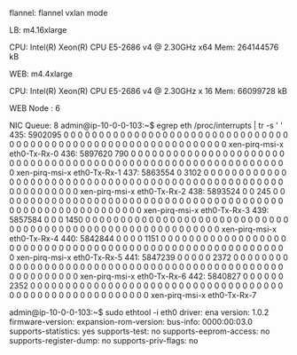 flannel: flannel vxlan mode 

LB: m4.16xlarge

CPU:
Intel(R) Xeon(R) CPU E5-2686 v4 @ 2.30GHz x64
Mem:
264144576 kB

WEB: m4.4xlarge

CPU:
Intel(R) Xeon(R) CPU E5-2686 v4 @ 2.30GHz x 16
Mem:
66099728 kB

WEB Node : 6

NIC Queue: 8
admin@ip-10-0-0-103:~$ egrep eth /proc/interrupts  | tr -s ' '
 435: 5902095 0 0 0 0 0 0 0 0 0 0 0 0 0 0 0 0 0 0 0 0 0 0 0 0 0 0 0 0 0 0 0 0 0 0 0 0 0 0 0 0 0 0 0 0 0 0 0 0 0 0 0 0 0 0 0 0 0 0 0 0 0 0 0 xen-pirq-msi-x eth0-Tx-Rx-0
 436: 5897620 790 0 0 0 0 0 0 0 0 0 0 0 0 0 0 0 0 0 0 0 0 0 0 0 0 0 0 0 0 0 0 0 0 0 0 0 0 0 0 0 0 0 0 0 0 0 0 0 0 0 0 0 0 0 0 0 0 0 0 0 0 0 0 xen-pirq-msi-x eth0-Tx-Rx-1
 437: 5863554 0 3102 0 0 0 0 0 0 0 0 0 0 0 0 0 0 0 0 0 0 0 0 0 0 0 0 0 0 0 0 0 0 0 0 0 0 0 0 0 0 0 0 0 0 0 0 0 0 0 0 0 0 0 0 0 0 0 0 0 0 0 0 0 xen-pirq-msi-x eth0-Tx-Rx-2
 438: 5893524 0 0 245 0 0 0 0 0 0 0 0 0 0 0 0 0 0 0 0 0 0 0 0 0 0 0 0 0 0 0 0 0 0 0 0 0 0 0 0 0 0 0 0 0 0 0 0 0 0 0 0 0 0 0 0 0 0 0 0 0 0 0 0 xen-pirq-msi-x eth0-Tx-Rx-3
 439: 5857584 0 0 0 1450 0 0 0 0 0 0 0 0 0 0 0 0 0 0 0 0 0 0 0 0 0 0 0 0 0 0 0 0 0 0 0 0 0 0 0 0 0 0 0 0 0 0 0 0 0 0 0 0 0 0 0 0 0 0 0 0 0 0 0 xen-pirq-msi-x eth0-Tx-Rx-4
 440: 5842844 0 0 0 0 1151 0 0 0 0 0 0 0 0 0 0 0 0 0 0 0 0 0 0 0 0 0 0 0 0 0 0 0 0 0 0 0 0 0 0 0 0 0 0 0 0 0 0 0 0 0 0 0 0 0 0 0 0 0 0 0 0 0 0 xen-pirq-msi-x eth0-Tx-Rx-5
 441: 5847239 0 0 0 0 0 2372 0 0 0 0 0 0 0 0 0 0 0 0 0 0 0 0 0 0 0 0 0 0 0 0 0 0 0 0 0 0 0 0 0 0 0 0 0 0 0 0 0 0 0 0 0 0 0 0 0 0 0 0 0 0 0 0 0 xen-pirq-msi-x eth0-Tx-Rx-6
 442: 5840827 0 0 0 0 0 0 2352 0 0 0 0 0 0 0 0 0 0 0 0 0 0 0 0 0 0 0 0 0 0 0 0 0 0 0 0 0 0 0 0 0 0 0 0 0 0 0 0 0 0 0 0 0 0 0 0 0 0 0 0 0 0 0 0 xen-pirq-msi-x eth0-Tx-Rx-7

admin@ip-10-0-0-103:~$ sudo ethtool -i eth0 
driver: ena
version: 1.0.2
firmware-version: 
expansion-rom-version: 
bus-info: 0000:00:03.0
supports-statistics: yes
supports-test: no
supports-eeprom-access: no
supports-register-dump: no
supports-priv-flags: no


